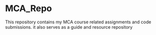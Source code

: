 # MCA_Repo
This repository contains my MCA course related assignments and code submissions. it also serves as a guide and resource repository
